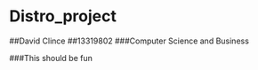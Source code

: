 # Distro_project

##David Clince
##13319802
###Computer Science and Business

###This should be fun

